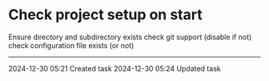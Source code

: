 Check project setup on start
===

Ensure directory and subdirectory exists
check git support (disable if not) 
check configuration file exists (or not)

---

2024-12-30 05:21	Created task
2024-12-30 05:24	Updated task
